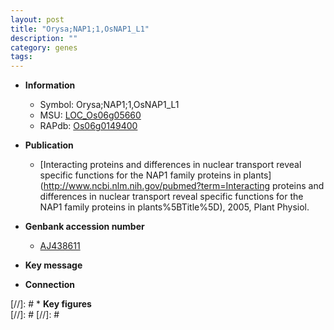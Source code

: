 ```yaml
---
layout: post
title: "Orysa;NAP1;1,OsNAP1_L1"
description: ""
category: genes
tags: 
---
```


* **Information**  
    + Symbol: Orysa;NAP1;1,OsNAP1_L1  
    + MSU: [LOC_Os06g05660](http://rice.plantbiology.msu.edu/cgi-bin/ORF_infopage.cgi?orf=LOC_Os06g05660)  
    + RAPdb: [Os06g0149400](http://rapdb.dna.affrc.go.jp/viewer/gbrowse_details/irgsp1?name=Os06g0149400)  

* **Publication**  
    + [Interacting proteins and differences in nuclear transport reveal specific functions for the NAP1 family proteins in plants](http://www.ncbi.nlm.nih.gov/pubmed?term=Interacting proteins and differences in nuclear transport reveal specific functions for the NAP1 family proteins in plants%5BTitle%5D), 2005, Plant Physiol.

* **Genbank accession number**  
    + [AJ438611](http://www.ncbi.nlm.nih.gov/nuccore/AJ438611)

* **Key message**  

* **Connection**  

[//]: # * **Key figures**  
[//]: # 
[//]: # 
